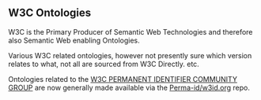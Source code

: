 
## W3C Ontologies
W3C is the Primary Producer of Semantic Web Technologies and therefore also Semantic Web enabling Ontologies. 

Various W3C related ontologies, however not presently sure which version relates to what, not all are sourced from W3C Directly. etc.

Ontologies related to the [W3C PERMANENT IDENTIFIER COMMUNITY GROUP](https://www.w3.org/community/perma-id/) are now generally made available via the [Perma-id/w3id.org](https://github.com/perma-id/w3id.org) repo.

